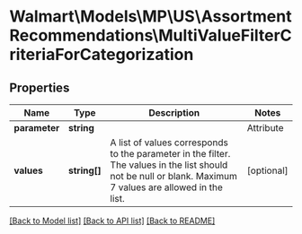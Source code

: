 # Walmart\Models\MP\US\AssortmentRecommendations\MultiValueFilterCriteriaForCategorization

## Properties

Name | Type | Description | Notes
------------ | ------------- | ------------- | -------------
**parameter** | **string** | | Attribute | Description | Data Type | | --- | ----------- | ------- | | BRAND | To filter based on list of brands which are associated with the assortment recommendations. This is allowed when the categorization type is CATEGORY | string | | CATEGORY | To filter based on list of categories which are associated with the assortment recommendations. This is allowed when the categorization type is BRAND | string | |
**values** | **string[]** | A list of values corresponds to the parameter in the filter. The values in the list should not be null or blank. Maximum 7 values are allowed in the list. | [optional]


[[Back to Model list]](./) [[Back to API list]](../../../../../README.md#supported-apis) [[Back to README]](../../../../../README.md)
